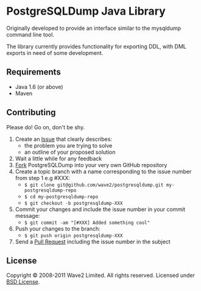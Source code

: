PostgreSQLDump Java Library
======================

Originally developed to provide an interface similar to the mysqldump command line tool.

The library currently provides functionality for exporting DDL, with DML exports in need
of some development.

Requirements
------------

* Java 1.6 (or above)
* Maven

Contributing
------------

Please do! Go on, don't be shy.

1. Create an [Issue] that clearly describes:
     * the problem you are trying to solve
     * an outline of your proposed solution
2. Wait a little while for any feedback
3. [Fork] PostgreSQLDump into your very own GitHub repository
4. Create a topic branch with a name corresponding to the issue number
   from step 1 e.g #XXX:
     * `$ git clone git@github.com/wave2/postgresqldump.git my-postgresqldump-repo`
     * `$ cd my-postgresqldump-repo`
     * `$ git checkout -b postgresqldump-XXX`
5. Commit your changes and include the issue number in your
   commit message:
     * `$ git commit -am "[#XXX] Added something cool"`
6. Push your changes to the branch:
     * `$ git push origin postgresqldump-XXX`
7. Send a [Pull Request] including the issue number in the subject

License
-------

Copyright &copy; 2008-2011 Wave2 Limited. All rights reserved. Licensed under [BSD License].

[BSD License]: https://github.com/wave2/postgresqldump/raw/master/LICENSE
[Fork]: http://help.github.com/fork-a-repo
[Issue]: https://github.com/wave2/postgresqldump/issues
[Pull Request]: http://help.github.com/pull-requests
